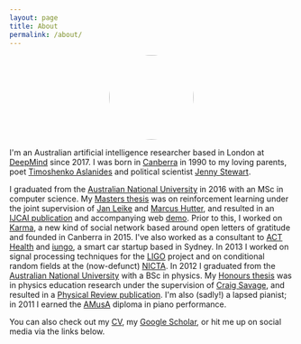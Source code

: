 ```yaml
---
layout: page
title: About
permalink: /about/
---
```


<center><img src="../assets/personal/me.png" style="border-radius:50%" width="150" /></center>

I'm an Australian artificial intelligence researcher based in London at [DeepMind] since 2017. I was born in [Canberra] in 1990 to my loving parents, poet [Timoshenko Aslanides] and political scientist [Jenny Stewart].

I graduated from the [Australian National University] in 2016 with an MSc in computer science. My [Masters thesis] was on reinforcement learning under the joint supervision of [Jan Leike] and [Marcus Hutter], and resulted in an [IJCAI publication][ALH2017] and accompanying web [demo]. Prior to this, I worked on [Karma], a new kind of social network based around open letters of gratitude and founded in Canberra in 2015. I've also worked as a consultant to [ACT Health] and [iungo], a smart car startup based in Sydney. In 2013 I worked on signal processing techniques for the [LIGO] project and on conditional random fields at the (now-defunct) [NICTA]. In 2012 I graduated from the [Australian National University] with a BSc in physics. My [Honours thesis] was in physics education research under the supervision of [Craig Savage], and resulted in a [Physical Review publication][AS2013]. I'm also (sadly!) a lapsed pianist; in 2011 I earned the [AMusA] diploma in piano performance.

You can also check out my [CV], my [Google Scholar], or hit me up on social media via the links below.


<!-- People -->
[Timoshenko Aslanides]: http://grapevine.com.au/~timoshenko/
[Jenny Stewart]: https://www.jennystewart.net.au/
[Marcus Hutter]: http://hutter1.net
[Craig Savage]: http://people.physics.anu.edu.au/~cms130/
[Jan Leike]: https://jan.leike.name/

<!-- Social media -->
[GitHub]: https://github.com/aslanides
[Karma]: https://karma.wiki
[Facebook]: https://www.facebook.com/john.aslanides
[LinkedIn]: https://linkedin.com/in/johnaslanides
[Karma Wiki]: https://karma.wiki/app/secure/user/bio:auth0%7C55c594c5a03e447768c72b57/biography/received
[Google Scholar]: https://scholar.google.com/citations?user=jWIWqfcAAAAJ&hl=en

<!-- Places and organisations -->
[Canberra]: https://en.wikipedia.org/wiki/Canberra
[Australian National University]: http://anu.edu.au
[DeepMind]: https://deepmind.com
[NICTA]: http://nicta.com.au
[LIGO]: http://www.ligo.org/
[ACT Health]: http://www.health.act.gov.au/
[iungo]: http://iungo.com.au/

<!-- Documents and links -->
[Honours thesis]: ../docs/honours_thesis.pdf
[Masters thesis]: ../docs/masters_thesis.pdf
[CV]: ../docs/cv.pdf
[demo]: http://aslanides.io/aixijs
[AMusA]: https://en.wikipedia.org/wiki/Associate_in_Music,_Australia

<!-- Papers -->
[AS2013]: https://arxiv.org/abs/1302.7094
[ALH2017]: https://arxiv.org/abs/1705.10557

